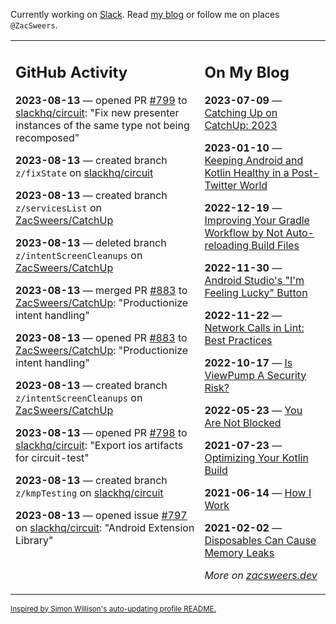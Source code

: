 Currently working on [Slack](https://slack.com/). Read [my blog](https://zacsweers.dev/) or follow me on places `@ZacSweers`.

<table><tr><td valign="top" width="60%">

## GitHub Activity
<!-- githubActivity starts -->
**2023-08-13** — opened PR [#799](https://github.com/slackhq/circuit/pull/799) to [slackhq/circuit](https://github.com/slackhq/circuit): "Fix new presenter instances of the same type not being recomposed"

**2023-08-13** — created branch `z/fixState` on [slackhq/circuit](https://github.com/slackhq/circuit)

**2023-08-13** — created branch `z/servicesList` on [ZacSweers/CatchUp](https://github.com/ZacSweers/CatchUp)

**2023-08-13** — deleted branch `z/intentScreenCleanups` on [ZacSweers/CatchUp](https://github.com/ZacSweers/CatchUp)

**2023-08-13** — merged PR [#883](https://github.com/ZacSweers/CatchUp/pull/883) to [ZacSweers/CatchUp](https://github.com/ZacSweers/CatchUp): "Productionize intent handling"

**2023-08-13** — opened PR [#883](https://github.com/ZacSweers/CatchUp/pull/883) to [ZacSweers/CatchUp](https://github.com/ZacSweers/CatchUp): "Productionize intent handling"

**2023-08-13** — created branch `z/intentScreenCleanups` on [ZacSweers/CatchUp](https://github.com/ZacSweers/CatchUp)

**2023-08-13** — opened PR [#798](https://github.com/slackhq/circuit/pull/798) to [slackhq/circuit](https://github.com/slackhq/circuit): "Export ios artifacts for circuit-test"

**2023-08-13** — created branch `z/kmpTesting` on [slackhq/circuit](https://github.com/slackhq/circuit)

**2023-08-13** — opened issue [#797](https://github.com/slackhq/circuit/issues/797) on [slackhq/circuit](https://github.com/slackhq/circuit): "Android Extension Library"
<!-- githubActivity ends -->
</td><td valign="top" width="40%">

## On My Blog
<!-- blog starts -->
**2023-07-09** — [Catching Up on CatchUp: 2023](https://www.zacsweers.dev/catching-up-on-catchup-2023/)

**2023-01-10** — [Keeping Android and Kotlin Healthy in a Post-Twitter World](https://www.zacsweers.dev/keeping-android-healthy/)

**2022-12-19** — [Improving Your Gradle Workflow by Not Auto-reloading Build Files](https://www.zacsweers.dev/improving-your-workflow-by-not-auto-reloading-build-files/)

**2022-11-30** — [Android Studio's "I'm Feeling Lucky" Button](https://www.zacsweers.dev/android-studios-im-feeling-lucky-button/)

**2022-11-22** — [Network Calls in Lint: Best Practices](https://www.zacsweers.dev/network-calls-in-lint-best-practices/)

**2022-10-17** — [Is ViewPump A Security Risk?](https://www.zacsweers.dev/is-viewpump-a-security-risk/)

**2022-05-23** — [You Are Not Blocked](https://www.zacsweers.dev/you-are-not-blocked/)

**2021-07-23** — [Optimizing Your Kotlin Build](https://www.zacsweers.dev/optimizing-your-kotlin-build/)

**2021-06-14** — [How I Work](https://www.zacsweers.dev/how-i-work/)

**2021-02-02** — [Disposables Can Cause Memory Leaks](https://www.zacsweers.dev/disposables-can-cause-memory-leaks/)
<!-- blog ends -->
_More on [zacsweers.dev](https://zacsweers.dev/)_
</td></tr></table>

<sub><a href="https://simonwillison.net/2020/Jul/10/self-updating-profile-readme/">Inspired by Simon Willison's auto-updating profile README.</a></sub>